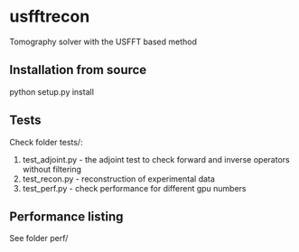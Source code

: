 # usfftrecon
Tomography solver with the USFFT based method

## Installation from source
python setup.py install

## Tests
Check folder tests/:

1) test_adjoint.py - the adjoint test to check forward and inverse operators without filtering
2) test_recon.py - reconstruction of experimental data 
3) test_perf.py - check performance for different gpu numbers


## Performance listing
See folder perf/
